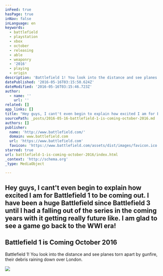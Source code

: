 ```yaml
---
inFeed: true
hasPage: true
inNav: false
inLanguage: en
keywords:
  - battlefield
  - playstation
  - xbox
  - october
  - releasing
  - able
  - weaponry
  - '2016'
  - playing
  - origin
description: 'Battlefield 1! You look into the distance and see planes torn apart by gunfire, their debris raining down over London.'
datePublished: '2016-05-16T03:15:50.624Z'
dateModified: '2016-05-16T03:15:46.723Z'
author:
  - name: ''
    url: ''
related: []
app_links: []
title: "Hey guys, I cant't even begin to explain how excited I am for Battlefield 1 to be coming out. I have been a huge Battlefield since Battlefield 3 until I had a falling out of the series in the coming years with it getting really future like. I am glad to see a game go back to the WWI era!"
sourcePath: _posts/2016-05-16-battlefield-1-is-coming-october-2016.md
authors: []
publisher:
  name: 'http://www.battlefield.com/'
  domain: www.battlefield.com
  url: 'https://www.battlefield.com'
  favicon: 'https://www.battlefield.com/assets/dist/images/favicon.ico'
starred: true
url: battlefield-1-is-coming-october-2016/index.html
_context: 'http://schema.org'
_type: MediaObject

---
```

## Hey guys, I cant't even begin to explain how excited I am for Battlefield 1 to be coming out. I have been a huge Battlefield since Battlefield 3 until I had a falling out of the series in the coming years with it getting really future like. I am glad to see a game go back to the WWI era!

<article style=""><h1>Battlefield 1 is Coming October 2016</h1><p>Battlefield 1! You look into the distance and see planes torn apart by gunfire, their debris raining down over London.</p><img src="https://s3-us-west-2.amazonaws.com/the-grid-img/p/5171a1d7a1e78658658c4455093cbd6b44ef4e6b.jpg" /></article>